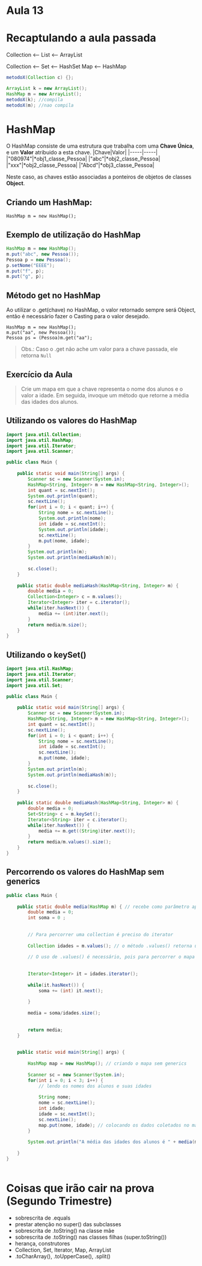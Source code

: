 # Aula 13

# Recaptulando a aula passada

Collection <-- List <-- ArrayList

Collection <-- Set <-- HashSet
Map <-- HashMap


```java
metodoX(Collection c) {};

ArrayList k = new ArrayList();
HashMap m = new ArrayList();
metodoX(k); //compila
metodoX(m); //nao compila
```

# HashMap

O HashMap consiste de uma estrutura que trabalha com uma **Chave Única**, e um **Valor** atribuido a esta chave.
|Chave|Valor|
|-----|-----|
|"080974"|\*obj1_classe_Pessoa|
|"abc"|\*obj2_classe_Pessoa|
|"xxx"|\*obj2_classe_Pessoa|
|"Abcd"|\*obj3_classe_Pessoa|

Neste caso, as chaves estão associadas a ponteiros de objetos de classes **Object**.

## Criando um HashMap:

`HashMap m = new HashMap();`

## Exemplo de utilização do HashMap

```java
HashMap m = new HashMap();
m.put("abc", new Pessoa());
Pessoa p = new Pessoa();
p.setNome("EEEE");
m.put("f", p);
m.put("g", p);
```

## Método get no HashMap

Ao utilizar o .get(chave) no HashMap, o valor retornado sempre será Object, então é necessário fazer o Casting para o valor desejado.

```
HashMap m = new HashMap();
m.put("aa", new Pessoa());
Pessoa ps = (Pessoa)m.get("aa");
```

> Obs.: Caso o .get não ache um valor para a chave passada, ele retorna `Null`

## Exercício da Aula

> Crie um mapa em que a chave representa o nome dos alunos e o valor a idade. Em seguida, invoque um método que retorne a média das idades dos alunos.

## Utilizando os valores do HashMap

```java
import java.util.Collection;
import java.util.HashMap;
import java.util.Iterator;
import java.util.Scanner;

public class Main {
	
	public static void main(String[] args) {
		Scanner sc = new Scanner(System.in);
		HashMap<String, Integer> m = new HashMap<String, Integer>();
		int quant = sc.nextInt();
		System.out.println(quant);
		sc.nextLine();
		for(int i = 0; i < quant; i++) {
			String nome = sc.nextLine();
			System.out.println(nome);
			int idade = sc.nextInt();
			System.out.println(idade);
			sc.nextLine();
			m.put(nome, idade);
		}
		System.out.println(m);
		System.out.println(mediaHash(m));
		
		sc.close();
	}
	
	public static double mediaHash(HashMap<String, Integer> m) {
		double media = 0;
		Collection<Integer> c = m.values();
		Iterator<Integer> iter = c.iterator();
		while(iter.hasNext()) {
			media += (int)iter.next();
		}
		return media/m.size();
	}
}

```

## Utilizando o keySet()

```java
import java.util.HashMap;
import java.util.Iterator;
import java.util.Scanner;
import java.util.Set;

public class Main {
	
	public static void main(String[] args) {
		Scanner sc = new Scanner(System.in);
		HashMap<String, Integer> m = new HashMap<String, Integer>();
		int quant = sc.nextInt();
		sc.nextLine();
		for(int i = 0; i < quant; i++) {
			String nome = sc.nextLine();
			int idade = sc.nextInt();
			sc.nextLine();
			m.put(nome, idade);
		}
		System.out.println(m);
		System.out.println(mediaHash(m));
		
		sc.close();
	}
	
	public static double mediaHash(HashMap<String, Integer> m) {
		double media = 0;
		Set<String> c = m.keySet();
		Iterator<String> iter = c.iterator();
		while(iter.hasNext()) {
			media += m.get((String)iter.next());
		}
		return media/m.values().size();
	}
}
```

## Percorrendo os valores do HashMap sem generics

```java
public class Main {
	
	public static double media(HashMap m) { // recebe como parâmetro apenas o mapa
		double media = 0;
		int soma = 0 ;
		
		
		// Para percorrer uma collection é preciso do iterator
		
		Collection idades = m.values(); // o método .values() retorna uma collection com todos os valores do mapa sem suas chaves
		
		// O uso de .values() é necessário, pois para percorrer o mapa acessando seus valores, seria necessário saber as chaves de cada valor
		 
		
		Iterator<Integer> it = idades.iterator(); 
		
		while(it.hasNext()) {
			soma += (int) it.next();
			
		}
		
		media = soma/idades.size();
			
		
		return media;
	}
	
	
	public static void main(String[] args) {
		
		HashMap map = new HashMap(); // criando o mapa sem generics
		
		Scanner sc = new Scanner(System.in);
		for(int i = 0; i < 3; i++) {                  
			// lendo os nomes dos alunos e suas idades
			
			String nome;
			nome = sc.nextLine();
			int idade;
			idade = sc.nextInt();
			sc.nextLine();
			map.put(nome, idade); // colocando os dados coletados no mapa, sendo o nome a chave e a idade o valor
		}
		
		System.out.println("A média das idades dos alunos é " + media(map)); // retornando a médias das idades na tela
		
	}
}



```

# Coisas que irão cair na prova (Segundo Trimestre)

- sobrescrita de .equals
- prestar atenção no super() das subclasses
- sobrescrita de .toString() na classe mãe
- sobrescrita de .toString() nas classes filhas (super.toString())
- herança, construtores
- Collection, Set, Iterator, Map, ArrayList
- .toCharArray(), .toUpperCase(), .split()
